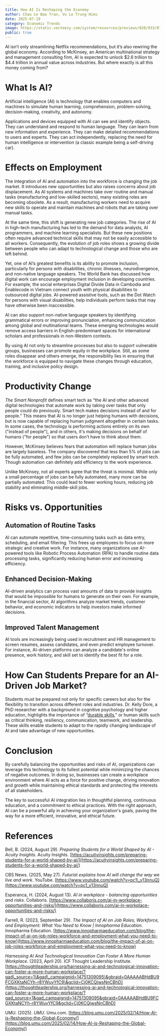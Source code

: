 ```yaml
---
title: How AI Is Reshaping the Economy
author: Chau Le Bao Tran, Vu Le Trung Hieu
date: 2025-07-19
category: Economic Trends
image: https://static.vecteezy.com/system/resources/previews/020/933/072/non_2x/abstract-blur-gradient-background-vector.jpg
public: true
---
```


AI isn’t only streamlining Netflix recommendations, but it’s also rewiring the global economy. According to McKinsey, an American multinational strategy and management consulting firm, AI is expected to unlock $2.6 trillion to $4.4 trillion in annual value across industries. But where exactly is all this money coming from?

# What Is AI?

Artificial intelligence (AI) is technology that enables computers and machines to simulate human learning, comprehension, problem-solving, decision-making, creativity, and autonomy.

Applications and devices equipped with AI can see and identify objects. They can understand and respond to human language. They can learn from new information and experience. They can make detailed recommendations to users and experts. They can act independently, replacing the need for human intelligence or intervention (a classic example being a self-driving car).

# Effects on Employment

The integration of AI and automation into the workforce is changing the job market. It introduces new opportunities but also raises concerns about job displacement. As AI systems and machines take over routine and manual tasks (manufacturing and low-skilled sectors), many existing roles are becoming obsolete. As a result, manufacturing workers need to acquire new skills to operate and maintain machines and robots that are taking over manual tasks. 

At the same time, this shift is generating new job categories. The rise of AI in high-tech manufacturing has led to the demand for data analysts, AI programmers, and machine learning specialists. But these new positions often require advanced technical skills that may not be easily accessible to all workers. Consequently, the evolution of job roles shows a growing divide between people who can adapt to technological change and those who are left behind.

Yet, one of AI’s greatest benefits is its ability to promote inclusion, particularly for persons with disabilities, chronic illnesses, neurodivergence, and non-native language speakers. The World Bank has discussed how digital work can encourage employment inclusion in developing countries. For example, the social enterprises Digital Divide Data in Cambodia and Enablecode in Vietnam connect youth with physical disabilities to outsourced digital jobs. AI-powered assistive tools, such as the Dot Watch for persons with visual disabilities, help individuals perform tasks that may have otherwise been inaccessible.

AI can also support non-native language speakers by identifying grammatical errors or improving pronunciation, enhancing communication among global and multinational teams. These emerging technologies would remove access barriers in English-predominant spaces for international scholars and professionals in non-Western contexts.

By using AI not only to streamline processes but also to support vulnerable groups, businesses can promote equity in the workplace. Still, as some roles disappear and others emerge, the responsibility lies in ensuring that the workforce is equipped to navigate these changes through education, training, and inclusive policy design.

# Productivity Change

*The Smart Nonprofit* defines smart tech as “the AI and other advanced digital technologies that automate work by taking over tasks that only people could do previously. Smart tech makes decisions instead of and for people.” This means that AI is no longer just helping humans with decisions, but is now capable of replacing human judgment altogether in certain tasks. In some cases, the technology is performing actions entirely on its own ("instead of people"), and in others, it's making decisions on behalf of humans ("for people") so that users don’t have to think about them.

However, McKinsey believes fears that automation will replace human jobs are largely baseless. The company discovered that less than 5% of jobs can be fully automated, and few jobs can be completely replaced by smart tech. Though automation can definitely add efficiency to the work experience.

Unlike McKinsey, not all experts agree that the threat is minimal. While only a small percentage of jobs can be fully automated, many more can be partially automated. This could lead to fewer working hours, reducing job stability and eliminating middle-skill jobs.

# Risks vs. Opportunities

## Automation of Routine Tasks

AI can automate repetitive, time-consuming tasks such as data entry, scheduling, and email filtering. This frees up employees to focus on more strategic and creative work. For instance, many organizations use AI-powered tools like Robotic Process Automation (RPA) to handle routine data processing tasks, significantly reducing human error and increasing efficiency.

## Enhanced Decision-Making

AI-driven analytics can process vast amounts of data to provide insights that would be impossible for humans to generate on their own. For example, in the financial sector, AI algorithms analyze market trends, customer behavior, and economic indicators to help investors make informed decisions.

## Improved Talent Management

AI tools are increasingly being used in recruitment and HR management to screen resumes, assess candidates, and even predict employee turnover. For instance, AI-driven platforms can analyze a candidate's online presence, work history, and skill set to identify the best fit for a role.

# How Can Students Prepare for an AI-Driven Job Market?

Students must be prepared not only for specific careers but also for the flexibility to transition across different roles and industries. Dr. Kelly Dore, a PhD researcher with a background in cognitive psychology and higher education, highlights the importance of “[durable skills](https://americasucceeds.org/policy-priorities/durable-skills#:~:text=Durable%20Skills%20include%20a%20combination,%2C%20growth%20mindset%2C%20and%20leadership.),” or human skills such as critical thinking, resiliency, communication, teamwork, and leadership. These skills enable students to adapt to the rapidly changing landscape of AI and take advantage of new opportunities. 

# Conclusion

By carefully balancing the opportunities and risks of AI, organizations can leverage this technology to its fullest potential while minimizing the chances of negative outcomes. In doing so, businesses can create a workplace environment where AI acts as a force for positive change, driving innovation and growth while maintaining ethical standards and protecting the interests of all stakeholders.

The key to successful AI integration lies in thoughtful planning, continuous education, and a commitment to ethical practices. With the right approach, AI can be a powerful ally in achieving your organization's goals, paving the way for a more efficient, innovative, and ethical future.

# References

Bell, B. (2024, August 29). *Preparing Students for a World Shaped by AI \- Acuity Insights*. Acuity Insights. [https://acuityinsights.com/preparing-students-for-a-world-shaped-by-ai/](https://acuityinsights.com/preparing-students-for-a-world-shaped-by-ai/)  

CBS News. (2025, May 27). *Futurist explains how AI will change the way we live and work*. YouTube. [https://www.youtube.com/watch?v=pc1\_v13nnuQ](https://www.youtube.com/watch?v=pc1_v13nnuQ)  

Esperanca, H. (2024, August 13). *AI in workplace \- balancing opportunities and risks*. Collaboris. [https://www.collaboris.com/ai-in-workplace-opportunities-and-risks/](https://www.collaboris.com/ai-in-workplace-opportunities-and-risks/)  

Farrell, R. (2023, September 29). *The Impact of AI on Job Roles, Workforce, and Employment: What You Need to Know | Innopharma Education*. Innopharma Education. [https://www.innopharmaeducation.com/blog/the-impact-of-ai-on-job-roles-workforce-and-employment-what-you-need-to-know](https://www.innopharmaeducation.com/blog/the-impact-of-ai-on-job-roles-workforce-and-employment-what-you-need-to-know)  

*Harnessing AI And Technological Innovation Can Foster A More Human Workplace*. (2023, April 20). ICF Thought Leadership Institute. [https://thoughtleadership.org/harnessing-ai-and-technological-innovation-can-foster-a-more-human-workplace/?gad\_source=1\&gad\_campaignid=14751309095\&gbraid=0AAAAABHdBU9FCGXKtaNCYh-r8YWuyYfC9\&gclid=Cj0KCQjwsNnCBhD](https://thoughtleadership.org/harnessing-ai-and-technological-innovation-can-foster-a-more-human-workplace/?gad_source=1&gad_campaignid=14751309095&gbraid=0AAAAABHdBU9FCGXKtaNCYh-r8YWuyYfC9&gclid=Cj0KCQjwsNnCBhD)  

UMU. (2025). *UMU*. Umu.com. [https://blog.umu.com/2025/02/14/How-AI-is-Reshaping-the-Global-Economy/](https://blog.umu.com/2025/02/14/How-AI-is-Reshaping-the-Global-Economy/)
